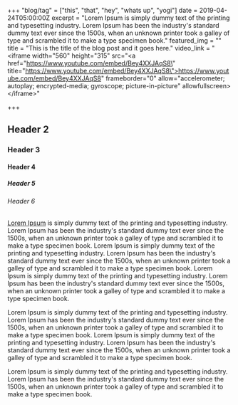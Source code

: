 +++
"blog/tag" = ["this", "that", "hey", "whats up", "yogi"]
date = 2019-04-24T05:00:00Z
excerpt = "Lorem Ipsum is simply dummy text of the printing and typesetting industry. Lorem Ipsum has been the industry's standard dummy text ever since the 1500s, when an unknown printer took a galley of type and scrambled it to make a type specimen book."
featured_img = ""
title = "This is the title of the blog post and it goes here."
video_link = "&lt;iframe width=\"560\" height=\"315\" src=\"<a href=\"https://www.youtube.com/embed/Bey4XXJAqS8\" title=\"https://www.youtube.com/embed/Bey4XXJAqS8\">https://www.youtube.com/embed/Bey4XXJAqS8</a>\" frameborder=\"0\" allow=\"accelerometer; autoplay; encrypted-media; gyroscope; picture-in-picture\" allowfullscreen&gt;&lt;/iframe&gt;"

+++
## Header 2
### Header 3
#### Header 4
##### Header 5
###### Header 6

[Lorem Ipsum](https://brendonfolsom.com) is simply dummy text of the printing and typesetting industry. Lorem Ipsum has been the industry's standard dummy text ever since the 1500s, when an unknown printer took a galley of type and scrambled it to make a type specimen book. Lorem Ipsum is simply dummy text of the printing and typesetting industry. Lorem Ipsum has been the industry's standard dummy text ever since the 1500s, when an unknown printer took a galley of type and scrambled it to make a type specimen book. Lorem Ipsum is simply dummy text of the printing and typesetting industry. Lorem Ipsum has been the industry's standard dummy text ever since the 1500s, when an unknown printer took a galley of type and scrambled it to make a type specimen book.

Lorem Ipsum is simply dummy text of the printing and typesetting industry. Lorem Ipsum has been the industry's standard dummy text ever since the 1500s, when an unknown printer took a galley of type and scrambled it to make a type specimen book. Lorem Ipsum is simply dummy text of the printing and typesetting industry. Lorem Ipsum has been the industry's standard dummy text ever since the 1500s, when an unknown printer took a galley of type and scrambled it to make a type specimen book.

Lorem Ipsum is simply dummy text of the printing and typesetting industry. Lorem Ipsum has been the industry's standard dummy text ever since the 1500s, when an unknown printer took a galley of type and scrambled it to make a type specimen book.